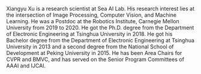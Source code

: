 Xiangyu Xu is a research scientist at Sea AI Lab. His research interest lies at the intersection of Image Processing, Computer Vision, and Machine Learning. He was a Postdoc at the Robotics Institute, Carnegie Mellon University from 2019 to 2020. He got the Ph.D. degree from the Department of Electronic Engineering at Tsinghua University in 2018. He got his Bachelor degree from the Department of Electronic Engineering at Tsinghua University in 2013 and a second degree from the National School of Development at Peking University in 2015. He has been Area Chairs for CVPR and BMVC, and has served on the Senior Program Committees of AAAI and IJCAI.
